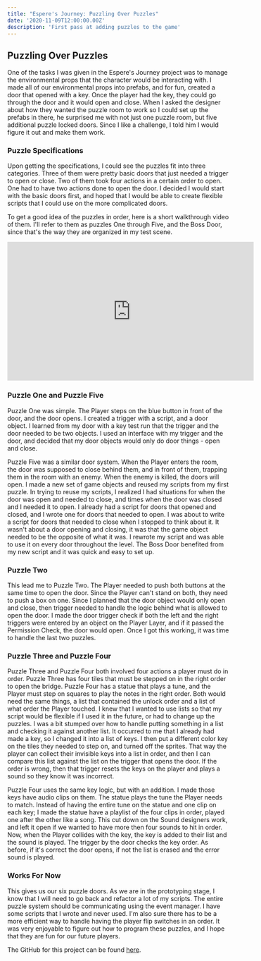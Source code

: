 ```yaml
---
title: "Espere's Journey: Puzzling Over Puzzles"
date: '2020-11-09T12:00:00.00Z'
description: 'First pass at adding puzzles to the game'
---
```


## Puzzling Over Puzzles

One of the tasks I was given in the Espere's Journey project was to manage the environmental props that the character would be interacting with. I made all of our environmental props into prefabs, and for fun, created a door that opened with a key. Once the player had the key, they could go through the door and it would open and close. When I asked the designer about how they wanted the puzzle room to work so I could set up the prefabs in there, he surprised me with not just one puzzle room, but five additional puzzle locked doors. Since I like a challenge, I told him I would figure it out and make them work.

### Puzzle Specifications

Upon getting the specifications, I could see the puzzles fit into three categories. Three of them were pretty basic doors that just needed a trigger to open or close. Two of them took four actions in a certain order to open. One had to have two actions done to open the door. I decided I would start with the basic doors first, and hoped that I would be able to create flexible scripts that I could use on the more complicated doors.

To get a good idea of the puzzles in order, here is a short walkthrough video of them. I'll refer to them as puzzles One through Five, and the Boss Door, since that's the way they are organized in my test scene.

<iframe width="560" height="315" src="https://www.youtube.com/embed/NawARkH-GFY" title="YouTube video player" frameborder="0" allow="accelerometer; autoplay; clipboard-write; encrypted-media; gyroscope; picture-in-picture" allowfullscreen></iframe>

### Puzzle One and Puzzle Five

Puzzle One was simple. The Player steps on the blue button in front of the door, and the door opens. I created a trigger with a script, and a door object. I learned from my door with a key test run that the trigger and the door needed to be two objects. I used an interface with my trigger and the door, and decided that my door objects would only do door things - open and close.

Puzzle Five was a similar door system. When the Player enters the room, the door was supposed to close behind them, and in front of them, trapping them in the room with an enemy. When the enemy is killed, the doors will open. I made a new set of game objects and reused my scripts from my first puzzle. In trying to reuse my scripts, I realized I had situations for when the door was open and needed to close, and times when the door was closed and I needed it to open. I already had a script for doors that opened and closed, and I wrote one for doors that needed to open. I was about to write a script for doors that needed to close when I stopped to think about it. It wasn't about a door opening and closing, it was that the game object needed to be the opposite of what it was. I rewrote my script and was able to use it on every door throughout the level. The Boss Door benefited from my new script and it was quick and easy to set up.

### Puzzle Two

This lead me to Puzzle Two. The Player needed to push both buttons at the same time to open the door. Since the Player can't stand on both, they need to push a box on one. Since I planned that the door object would only open and close, then trigger needed to handle the logic behind what is allowed to open the door. I made the door trigger check if both the left and the right triggers were entered by an object on the Player Layer, and if it passed the Permission Check, the door would open. Once I got this working, it was time to handle the last two puzzles.

### Puzzle Three and Puzzle Four

Puzzle Three and Puzzle Four both involved four actions a player must do in order. Puzzle Three has four tiles that must be stepped on in the right order to open the bridge. Puzzle Four has a statue that plays a tune, and the Player must step on squares to play the notes in the right order. Both would need the same things, a list that contained the unlock order and a list of what order the Player touched. I knew that I wanted to use lists so that my script would be flexible if I used it in the future, or had to change up the puzzles. I was a bit stumped over how to handle putting something in a list and checking it against another list. It occurred to me that I already had made a key, so I changed it into a list of keys. I then put a different color key on the tiles they needed to step on, and turned off the sprites. That way the player can collect their invisible keys into a list in order, and then I can compare this list against the list on the trigger that opens the door. If the order is wrong, then that trigger resets the keys on the player and plays a sound so they know it was incorrect.

Puzzle Four uses the same key logic, but with an addition. I made those keys have audio clips on them. The statue plays the tune the Player needs to match. Instead of having the entire tune on the statue and one clip on each key; I made the statue have a playlist of the four clips in order, played one after the other like a song. This cut down on the Sound designers work, and left it open if we wanted to have more then four sounds to hit in order. Now, when the Player collides with the key, the key is added to their list and the sound is played. The trigger by the door checks the key order. As before, if it's correct the door opens, if not the list is erased and the error sound is played.

### Works For Now

This gives us our six puzzle doors. As we are in the prototyping stage, I know that I will need to go back and refactor a lot of my scripts. The entire puzzle system should be communicating using the event manager. I have some scripts that I wrote and never used. I'm also sure there has to be a more efficient way to handle having the player flip switches in an order. It was very enjoyable to figure out how to program these puzzles, and I hope that they are fun for our future players.

The GitHub for this project can be found [here](https://github.com/JenniTheDev/EsperesJourney).
